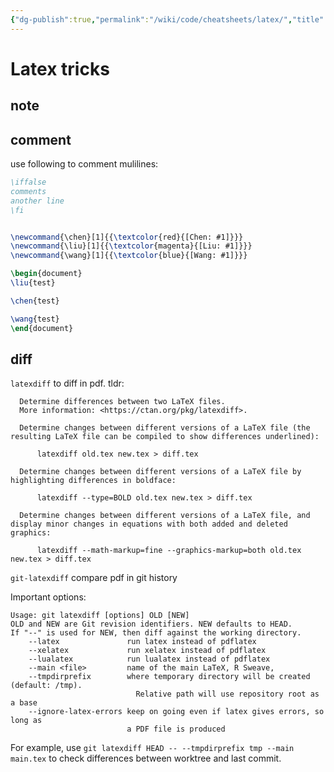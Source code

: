 ```yaml
---
{"dg-publish":true,"permalink":"/wiki/code/cheatsheets/latex/","title":"Latex Tricks","tags":["latex","handbook"]}
---
```



# Latex tricks

## note

## comment

use following to comment mulilines:

```tex
\iffalse
comments
another line
\fi
```

```tex

\newcommand{\chen}[1]{{\textcolor{red}{[Chen: #1]}}}
\newcommand{\liu}[1]{{\textcolor{magenta}{[Liu: #1]}}}
\newcommand{\wang}[1]{{\textcolor{blue}{[Wang: #1]}}}

\begin{document}
\liu{test}

\chen{test}

\wang{test}
\end{document}
```

## diff

`latexdiff` to diff in pdf. tldr:

```
  Determine differences between two LaTeX files.
  More information: <https://ctan.org/pkg/latexdiff>.

  Determine changes between different versions of a LaTeX file (the resulting LaTeX file can be compiled to show differences underlined):

      latexdiff old.tex new.tex > diff.tex

  Determine changes between different versions of a LaTeX file by highlighting differences in boldface:

      latexdiff --type=BOLD old.tex new.tex > diff.tex

  Determine changes between different versions of a LaTeX file, and display minor changes in equations with both added and deleted graphics:

      latexdiff --math-markup=fine --graphics-markup=both old.tex new.tex > diff.tex

```

`git-latexdiff` compare pdf in git history

Important options:

```
Usage: git latexdiff [options] OLD [NEW]
OLD and NEW are Git revision identifiers. NEW defaults to HEAD.
If "--" is used for NEW, then diff against the working directory.
    --latex               run latex instead of pdflatex
    --xelatex             run xelatex instead of pdflatex
    --lualatex            run lualatex instead of pdflatex
    --main <file>         name of the main LaTeX, R Sweave,
    --tmpdirprefix        where temporary directory will be created (default: /tmp).
                            Relative path will use repository root as a base
    --ignore-latex-errors keep on going even if latex gives errors, so long as
                          a PDF file is produced
```

For example, use `git latexdiff HEAD -- --tmpdirprefix tmp --main main.tex` to check differences between worktree and last commit.
